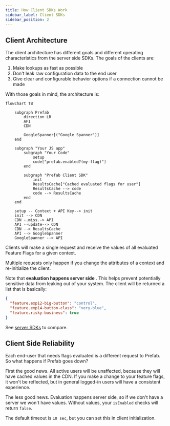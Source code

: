 ```yaml
---
title: How Client SDKs Work
sidebar_label: Client SDKs
sidebar_position: 2
---
```


## Client Architecture

The client architecture has different goals and different operating characteristics from the server side SDKs. The goals of the clients are:

1. Make lookups as fast as possible
2. Don't leak raw configuration data to the end user
3. Give clear and configurable behavior options if a connection cannot be made

With those goals in mind, the architecture is:

```mermaid
flowchart TB

    subgraph Prefab
        direction LR
        API
        CDN

        GoogleSpanner[("Google Spanner")]
    end

    subgraph "Your JS app"
        subgraph "Your Code"
            setup
            code["prefab.enabled?(my-flag)"]
        end

        subgraph "Prefab Client SDK"
            init
            ResultsCache["Cached evaluated flags for user"]
            ResultsCache --> code
            code --> ResultsCache
        end
    end

    setup -- Context + API Key--> init
    init --> CDN
    CDN -.miss.-> API
    API --update--> CDN
    CDN --> ResultsCache
    API --> GoogleSpanner
    GoogleSpanner --> API
```

Clients will make a single request and receive the values of all evaluated Feature Flags for a given context.

Multiple requests only happen if you change the attributes of a context and re-initialize the client.

Note that **evaluation happens server side** . This helps prevent potentially sensitive data from leaking out of your system.
The client will be returned a list that is basically:

```json
{
  "feature.exp12-big-button": "control",
  "feature.exp14-button-class": "very-blue",
  "feature.risky-business": true
}
```

See [server SDKs](/docs/explanations/concepts/server-sdks.md) to compare.

## Client Side Reliability

Each end-user that needs flags evaluated is a different request to Prefab. So what happens if Prefab goes down?

First the good news. All active users will be unaffected, because they will have cached values in the CDN.
If you make a change to your feature flags, it won't be reflected, but in general logged-in users will have a consistent
experience.

The less good news. Evaluation happens server side, so if we don't have a server we won't have values. Without values, your `isEnabled` checks will return `false`.

The default timeout is `10 sec`, but you can set this in client initialization.
